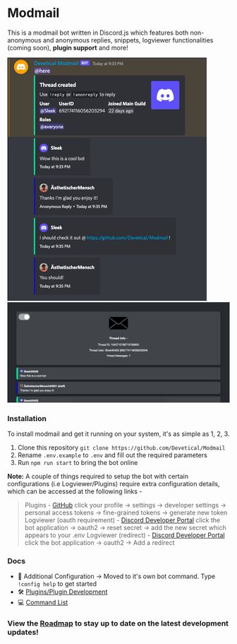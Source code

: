 # Modmail

This is a modmail bot written in Discord.js which features both non-anonymous and anonymous replies, snippets, logviewer functionalities (coming soon), **plugin support** and more!

![Modmail Thread](./docs/images/thread.png) ![Modmail Log](./docs/images/log.png)

### Installation

To install modmail and get it running on your system, it's as simple as 1, 2, 3.
1) Clone this repository ``git clone https://github.com/Devetical/Modmail``
2) Rename ``.env.example`` to ``.env`` and fill out the required parameters
3) Run ``npm run start`` to bring the bot online

**Note:** A couple of things required to setup the bot with certain configurations (i.e Logviewer/Plugins) require extra configuration details, which can be accessed at the following links -
> Plugins - [GitHub](https://github.com) click your profile -> settings -> developer settings -> personal access tokens -> fine-grained tokens -> generate new token
> Logviewer (oauth requirement) - [Discord Developer Portal](https://discord.com/developers/applications) click the bot application -> oauth2 -> reset secret -> add the new secret which appears to your .env
> Logviewer (redirect) - [Discord Developer Portal](https://discord.com/developers/applications) click the bot application -> oauth2 -> Add a redirect

### Docs
- 🤖 Additional Configuration -> Moved to it's own bot command. Type ``!config help`` to get started
- 🛠️ [Plugins/Plugin Development](./docs/plugins.md)
- 💻 [Command List](./docs/commands.md)

### View the [Roadmap](./docs/roadmap.md) to stay up to date on the latest development updates!
